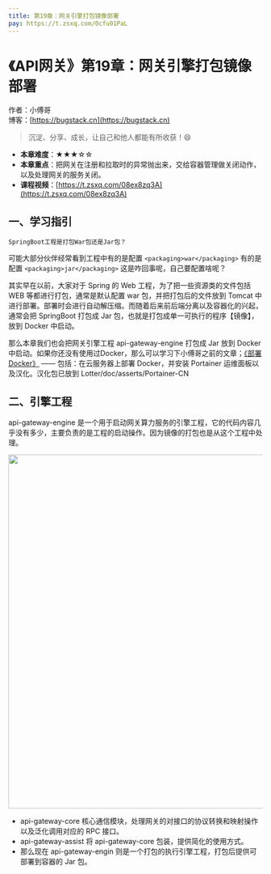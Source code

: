 ```yaml
---
title: 第19章：网关引擎打包镜像部署
pay: https://t.zsxq.com/0cfu01PaL
---
```


# 《API网关》第19章：网关引擎打包镜像部署

作者：小傅哥
<br/>博客：[https://bugstack.cn](https://bugstack.cn)

>沉淀、分享、成长，让自己和他人都能有所收获！😄

- **本章难度**：★★★☆☆
- **本章重点**：把网关在注册和拉取时的异常抛出来，交给容器管理做关闭动作，以及处理网关的服务关闭。
- **课程视频**：[https://t.zsxq.com/08ex8zq3A](https://t.zsxq.com/08ex8zq3A)

## 一、学习指引

`SpringBoot工程是打包War包还是Jar包？`

可能大部分伙伴经常看到工程中有的是配置 `<packaging>war</packaging>` 有的是配置 `<packaging>jar</packaging>` 这是咋回事呢，自己要配置啥呢？

其实早在以前，大家对于 Spring 的 Web 工程，为了把一些资源类的文件包括 WEB 等都进行打包，通常是默认配置 war 包，并把打包后的文件放到 Tomcat 中进行部署。部署时会进行自动解压缩。而随着后来前后端分离以及容器化的兴起，通常会把 SpringBoot 打包成 Jar 包，也就是打包成单一可执行的程序【镜像】，放到 Docker 中启动。

那么本章我们也会把网关引擎工程 api-gateway-engine 打包成 Jar 放到 Docker 中启动。如果你还没有使用过Docker，那么可以学习下小傅哥之前的文章；[《部署Docker》](https://gitcode.net/KnowledgePlanet/Lottery/-/wikis/%E7%AC%AC-5-%E9%83%A8%E5%88%86-%E7%B3%BB%E7%BB%9F%E8%BF%90%E7%BB%B4/%E7%AC%AC01%E8%8A%82%EF%BC%9A%E5%9C%A8%E4%BA%91%E6%9C%8D%E5%8A%A1%E5%99%A8%E5%AE%89%E8%A3%85Docker) —— 包括：在云服务器上部署 Docker，并安装 Portainer 运维面板以及汉化。汉化包已放到 Lotter/doc/asserts/Portainer-CN

## 二、引擎工程

api-gateway-engine 是一个用于启动网关算力服务的引擎工程，它的代码内容几乎没有多少，主要负责的是工程的启动操作。因为镜像的打包也是从这个工程中处理。

<div align="center">
    <img src="https://bugstack.cn/images/article/assembly/api-gateway/api-gateway-19-01.png?raw=true" width="700px">
</div>

- api-gateway-core 核心通信模块，处理网关的对接口的协议转换和映射操作以及泛化调用对应的 RPC 接口。
- api-gateway-assist 将 api-gateway-core 包装，提供简化的使用方式。
- 那么现在 api-gateway-engin 则是一个打包的执行引擎工程，打包后提供可部署到容器的 Jar 包。